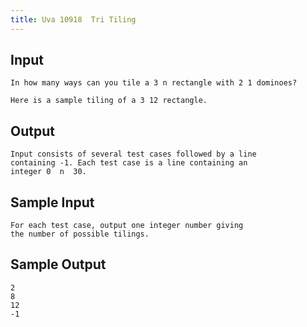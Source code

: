 ```yaml
---
title: Uva 10918  Tri Tiling
---
```



## Input

```text
In how many ways can you tile a 3 n rectangle with 2 1 dominoes?

Here is a sample tiling of a 3 12 rectangle.
```

## Output

```text
Input consists of several test cases followed by a line
containing -1. Each test case is a line containing an
integer 0  n  30.

```

## Sample Input

```text
For each test case, output one integer number giving
the number of possible tilings.

```

## Sample Output

```text
2
8
12
-1

```
